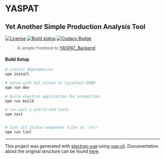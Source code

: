 # YASPAT
## Yet Another Simple Production Analysis Tool
[![License](https://img.shields.io/badge/License-BSD%203--Clause-blue.svg)](https://opensource.org/licenses/BSD-3-Clause) [![Build status](https://ci.appveyor.com/api/projects/status/tk7mq5qr6fa0knle?svg=true)](https://ci.appveyor.com/project/fedelodo/yaspat) [![Codacy Badge](https://api.codacy.com/project/badge/Grade/b4e78313b16d4d03bf6e3b39a8e835ef)](https://www.codacy.com?utm_source=github.com&amp;utm_medium=referral&amp;utm_content=fedelodo/YASPAT&amp;utm_campaign=Badge_Grade)


> A simple frontend to [YASPAT_Backend](https://github.com/fedelodo/YASPAT_Backend) 

#### Build Setup

``` bash
# install dependencies
npm install

# serve with hot reload at localhost:9080
npm run dev

# build electron application for production
npm run build

# run unit & end-to-end tests
npm test


# lint all JS/Vue component files in `src/`
npm run lint

```

---

This project was generated with [electron-vue](https://github.com/SimulatedGREG/electron-vue) using [vue-cli](https://github.com/vuejs/vue-cli). Documentation about the original structure can be found [here](https://simulatedgreg.gitbooks.io/electron-vue/content/index.html).
